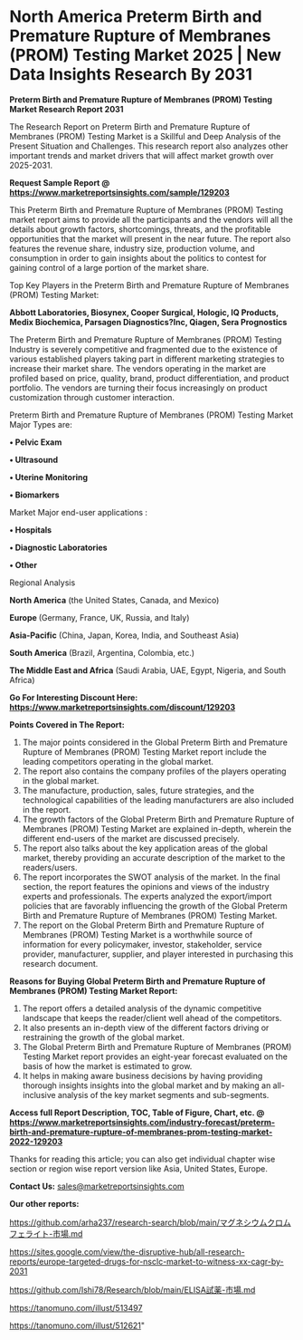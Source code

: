 # North America Preterm Birth and Premature Rupture of Membranes (PROM) Testing Market 2025 | New Data Insights Research By 2031

<strong>Preterm Birth and Premature Rupture of Membranes (PROM) Testing Market Research Report 2031</strong>

The Research Report on Preterm Birth and Premature Rupture of Membranes (PROM) Testing Market is a Skillful and Deep Analysis of the Present Situation and Challenges. This research report also analyzes other important trends and market drivers that will affect market growth over 2025-2031.

<strong>Request Sample Report @ <a href=https://www.marketreportsinsights.com/sample/129203>https://www.marketreportsinsights.com/sample/129203</a></strong>

This Preterm Birth and Premature Rupture of Membranes (PROM) Testing market report aims to provide all the participants and the vendors will all the details about growth factors, shortcomings, threats, and the profitable opportunities that the market will present in the near future. The report also features the revenue share, industry size, production volume, and consumption in order to gain insights about the politics to contest for gaining control of a large portion of the market share.

Top Key Players in the Preterm Birth and Premature Rupture of Membranes (PROM) Testing Market:

<strong>Abbott Laboratories, Biosynex, Cooper Surgical, Hologic, IQ Products, Medix Biochemica, Parsagen Diagnostics?Inc, Qiagen, Sera Prognostics</strong>

The Preterm Birth and Premature Rupture of Membranes (PROM) Testing Industry is severely competitive and fragmented due to the existence of various established players taking part in different marketing strategies to increase their market share. The vendors operating in the market are profiled based on price, quality, brand, product differentiation, and product portfolio. The vendors are turning their focus increasingly on product customization through customer interaction.

Preterm Birth and Premature Rupture of Membranes (PROM) Testing Market Major Types are:

<strong>• Pelvic Exam

• Ultrasound

• Uterine Monitoring

• Biomarkers</strong>

Market Major end-user applications :

<strong>• Hospitals

• Diagnostic Laboratories

• Other</strong>

Regional Analysis

</u><strong><b>North America</b></strong> (the United States, Canada, and Mexico)

<strong><b>Europe </b></strong>(Germany, France, UK, Russia, and Italy)

<strong><b>Asia-Pacific</b></strong> (China, Japan, Korea, India, and Southeast Asia)

<strong><b>South America</b></strong> (Brazil, Argentina, Colombia, etc.)

<strong><b>The Middle East and Africa</b></strong> (Saudi Arabia, UAE, Egypt, Nigeria, and South Africa)

<strong>Go For Interesting Discount Here: <a href=https://www.marketreportsinsights.com/discount/129203>https://www.marketreportsinsights.com/discount/129203</a></strong>

<strong>Points Covered in The Report:</strong>
<ol>
  <li>The major points considered in the Global Preterm Birth and Premature Rupture of Membranes (PROM) Testing Market report include the leading competitors operating in the global market.</li>
  <li>The report also contains the company profiles of the players operating in the global market.</li>
  <li>The manufacture, production, sales, future strategies, and the technological capabilities of the leading manufacturers are also included in the report.</li>
  <li>The growth factors of the Global Preterm Birth and Premature Rupture of Membranes (PROM) Testing Market are explained in-depth, wherein the different end-users of the market are discussed precisely.</li>
  <li>The report also talks about the key application areas of the global market, thereby providing an accurate description of the market to the readers/users.</li>
  <li>The report incorporates the SWOT analysis of the market. In the final section, the report features the opinions and views of the industry experts and professionals. The experts analyzed the export/import policies that are favorably influencing the growth of the Global Preterm Birth and Premature Rupture of Membranes (PROM) Testing Market.</li>
  <li>The report on the Global Preterm Birth and Premature Rupture of Membranes (PROM) Testing Market is a worthwhile source of information for every policymaker, investor, stakeholder, service provider, manufacturer, supplier, and player interested in purchasing this research document.</li>
</ol>
<strong>Reasons for Buying Global Preterm Birth and Premature Rupture of Membranes (PROM) Testing Market Report:</strong>

<ol>
  <li>The report offers a detailed analysis of the dynamic competitive landscape that keeps the reader/client well ahead of the competitors.</li>
  <li>It also presents an in-depth view of the different factors driving or restraining the growth of the global market.</li>
  <li>The Global Preterm Birth and Premature Rupture of Membranes (PROM) Testing Market report provides an eight-year forecast evaluated on the basis of how the market is estimated to grow.</li>
  <li>It helps in making aware business decisions by having providing thorough insights insights into the global market and by making an all-inclusive analysis of the key market segments and sub-segments.</li>
</ol>
<strong>Access full Report Description, TOC, Table of Figure, Chart, etc. @ <a href=https://www.marketreportsinsights.com/industry-forecast/preterm-birth-and-premature-rupture-of-membranes-prom-testing-market-2022-129203>https://www.marketreportsinsights.com/industry-forecast/preterm-birth-and-premature-rupture-of-membranes-prom-testing-market-2022-129203</a></strong>


Thanks for reading this article; you can also get individual chapter wise section or region wise report version like Asia, United States, Europe.

<strong>Contact Us:</strong>
sales@marketreportsinsights.com

<strong>Our other reports:</strong>

<a href=https://github.com/arha237/research-search/blob/main/マグネシウムクロムフェライト-市場.md>https://github.com/arha237/research-search/blob/main/マグネシウムクロムフェライト-市場.md</a>

<a href=https://sites.google.com/view/the-disruptive-hub/all-research-reports/europe-targeted-drugs-for-nsclc-market-to-witness-xx-cagr-by-2031>https://sites.google.com/view/the-disruptive-hub/all-research-reports/europe-targeted-drugs-for-nsclc-market-to-witness-xx-cagr-by-2031</a>

<a href=https://github.com/Ishi78/Research/blob/main/ELISA試薬-市場.md>https://github.com/Ishi78/Research/blob/main/ELISA試薬-市場.md</a>

<a href=https://tanomuno.com/illust/513497>https://tanomuno.com/illust/513497</a>

<a href=https://tanomuno.com/illust/512621>https://tanomuno.com/illust/512621</a>"
